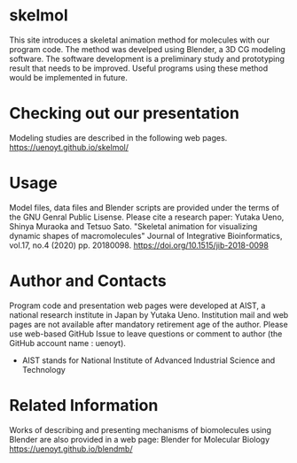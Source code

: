 # skelmol
This site introduces a skeletal animation method for molecules with our program code.
The method was develped using Blender, a 3D CG modeling software.
The software development is a preliminary study and prototyping result that needs
to be improved. Useful programs using these method would be implemented in future.

Checking out our presentation
==============================

Modeling studies are described in the following web pages.
https://uenoyt.github.io/skelmol/

Usage
=======
Model files, data files and Blender scripts are provided under the terms of the GNU Genral Public Lisense. Please cite a research paper:
Yutaka Ueno, Shinya Muraoka and Tetsuo Sato. "Skeletal animation for visualizing dynamic shapes of macromolecules" Journal of Integrative Bioinformatics, vol.17, no.4 (2020) pp. 20180098. https://doi.org/10.1515/jib-2018-0098

Author and Contacts
====================
Program code and presentation web pages were developed at
AIST, a national research institute in Japan by Yutaka Ueno.
Institution mail and web pages are not available after mandatory retirement age
of the author.
Please use web-based GitHub Issue to leave questions or comment to author
(the GitHub account name : uenoyt).
* AIST stands for National Institute of Advanced Industrial Science and Technology

Related Information
====================
Works of describing and presenting mechanisms of biomolecules using Blender are also provided in a web page: Blender for Molecular Biology 
https://uenoyt.github.io/blendmb/



